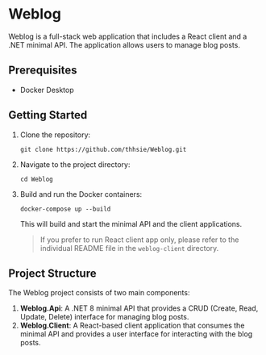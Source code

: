 # Weblog

Weblog is a full-stack web application that includes a React client and a .NET minimal API. The application allows users to manage blog posts.

## Prerequisites

- Docker Desktop

## Getting Started

1. Clone the repository:

   ```
   git clone https://github.com/thhsie/Weblog.git
   ```

2. Navigate to the project directory:

   ```
   cd Weblog
   ```

3. Build and run the Docker containers:

   ```
   docker-compose up --build
   ```

   This will build and start the minimal API and the client applications.

   > If you prefer to run React client app only, please refer to the individual README file in the `weblog-client` directory.

## Project Structure

The Weblog project consists of two main components:

1. **Weblog.Api**: A .NET 8 minimal API that provides a CRUD (Create, Read, Update, Delete) interface for managing blog posts.
2. **Weblog.Client**: A React-based client application that consumes the minimal API and provides a user interface for interacting with the blog posts.
